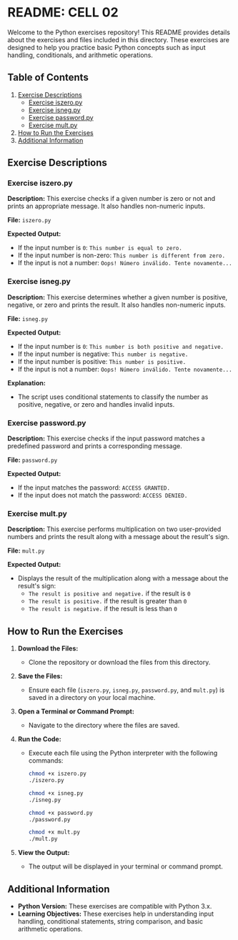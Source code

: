 # README: CELL 02

Welcome to the Python exercises repository! This README provides details about the exercises and files included in this directory. These exercises are designed to help you practice basic Python concepts such as input handling, conditionals, and arithmetic operations.

## Table of Contents

1. [Exercise Descriptions](#exercise-descriptions)
   - [Exercise iszero.py](#exercise-iszeropy)
   - [Exercise isneg.py](#exercise-isnegpy)
   - [Exercise password.py](#exercise-passwordpy)
   - [Exercise mult.py](#exercise-multpy)
2. [How to Run the Exercises](#how-to-run-the-exercises)
3. [Additional Information](#additional-information)

## Exercise Descriptions

### Exercise iszero.py

**Description:**
This exercise checks if a given number is zero or not and prints an appropriate message. It also handles non-numeric inputs.

**File:** `iszero.py`


**Expected Output:**
- If the input number is `0`: `This number is equal to zero.`
- If the input number is non-zero: `This number is different from zero.`
- If the input is not a number: `Oops! Número inválido. Tente novamente...`


### Exercise isneg.py

**Description:**
This exercise determines whether a given number is positive, negative, or zero and prints the result. It also handles non-numeric inputs.

**File:** `isneg.py`


**Expected Output:**
- If the input number is `0`: `This number is both positive and negative.`
- If the input number is negative: `This number is negative.`
- If the input number is positive: `This number is positive.`
- If the input is not a number: `Oops! Número inválido. Tente novamente...`

**Explanation:**
- The script uses conditional statements to classify the number as positive, negative, or zero and handles invalid inputs.

### Exercise password.py

**Description:**
This exercise checks if the input password matches a predefined password and prints a corresponding message.

**File:** `password.py`

**Expected Output:**
- If the input matches the password: `ACCESS GRANTED.`
- If the input does not match the password: `ACCESS DENIED.`

### Exercise mult.py

**Description:**
This exercise performs multiplication on two user-provided numbers and prints the result along with a message about the result's sign.

**File:** `mult.py`

**Expected Output:**
- Displays the result of the multiplication along with a message about the result's sign:
  - `The result is positive and negative.` if the result is `0`
  - `The result is positive.` if the result is greater than `0`
  - `The result is negative.` if the result is less than `0`


## How to Run the Exercises

1. **Download the Files:**
   - Clone the repository or download the files from this directory.

2. **Save the Files:**
   - Ensure each file (`iszero.py`, `isneg.py`, `password.py`, and `mult.py`) is saved in a directory on your local machine.

3. **Open a Terminal or Command Prompt:**
   - Navigate to the directory where the files are saved.

4. **Run the Code:**
   - Execute each file using the Python interpreter with the following commands:
     ```bash
     chmod +x iszero.py
     ./iszero.py
     ```
     ```bash
     chmod +x isneg.py
     ./isneg.py     
     ```
     ```bash
     chmod +x password.py
     ./password.py
     ```
     ```bash
     chmod +x mult.py
     ./mult.py
     ```

5. **View the Output:**
   - The output will be displayed in your terminal or command prompt.

## Additional Information

- **Python Version:** These exercises are compatible with Python 3.x.
- **Learning Objectives:** These exercises help in understanding input handling, conditional statements, string comparison, and basic arithmetic operations.
